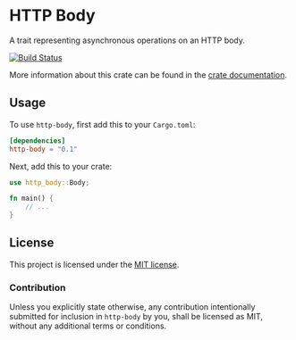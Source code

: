 # HTTP Body

A trait representing asynchronous operations on an HTTP body.

[![Build Status][azure-badge]][azure-url]

[azure-badge]: https://dev.azure.com/seanmonstar/http-body/_apis/build/status/hyperium.http-body?branchName=master
[azure-url]: https://dev.azure.com/seanmonstar/http-body/_build/latest?definitionId=1&branchName=master

More information about this crate can be found in the [crate
documentation][dox].

[dox]: https://docs.rs/http-body

## Usage

To use `http-body`, first add this to your `Cargo.toml`:

```toml
[dependencies]
http-body = "0.1"
```

Next, add this to your crate:

```rust
use http_body::Body;

fn main() {
    // ...
}
```

## License

This project is licensed under the [MIT license](LICENSE).

### Contribution

Unless you explicitly state otherwise, any contribution intentionally submitted
for inclusion in `http-body` by you, shall be licensed as MIT, without any additional
terms or conditions.
